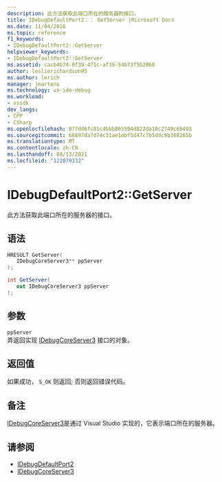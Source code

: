 ```yaml
---
description: 此方法获取此端口所在的服务器的接口。
title: IDebugDefaultPort2：： GetServer |Microsoft Docs
ms.date: 11/04/2016
ms.topic: reference
f1_keywords:
- IDebugDefaultPort2::GetServer
helpviewer_keywords:
- IDebugDefaultPort2::GetServer
ms.assetid: cacb4b74-0f39-471c-af38-54b73f5b2868
author: leslierichardson95
ms.author: lerich
manager: jmartens
ms.technology: vs-ide-debug
ms.workload:
- vssdk
dev_langs:
- CPP
- CSharp
ms.openlocfilehash: 877dd6fc81c4bbb865594d822da10c2749c6b493
ms.sourcegitcommit: 68897da7d74c31ae1ebf5d47c7b5ddc9b108265b
ms.translationtype: MT
ms.contentlocale: zh-CN
ms.lasthandoff: 08/13/2021
ms.locfileid: "122079332"
---
```

# <a name="idebugdefaultport2getserver"></a>IDebugDefaultPort2::GetServer
此方法获取此端口所在的服务器的接口。

## <a name="syntax"></a>语法

```cpp
HRESULT GetServer(
   IDebugCoreServer3** ppServer
);
```

```csharp
int GetServer(
   out IDebugCoreServer3 ppServer
);
```

## <a name="parameters"></a>参数
`ppServer`\
弄返回实现 [IDebugCoreServer3](../../../extensibility/debugger/reference/idebugcoreserver3.md) 接口的对象。

## <a name="return-value"></a>返回值
 如果成功， `S_OK` 则返回; 否则返回错误代码。

## <a name="remarks"></a>备注
 [IDebugCoreServer3](../../../extensibility/debugger/reference/idebugcoreserver3.md)是通过 Visual Studio 实现的，它表示端口所在的服务器。

## <a name="see-also"></a>请参阅
- [IDebugDefaultPort2](../../../extensibility/debugger/reference/idebugdefaultport2.md)
- [IDebugCoreServer3](../../../extensibility/debugger/reference/idebugcoreserver3.md)
